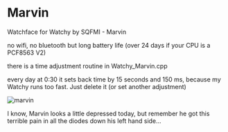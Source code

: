 # Marvin
Watchface for Watchy by SQFMI - Marvin

no wifi, no bluetooth but long battery life (over 24 days if your CPU is a PCF8563 V2)

there is a time adjustment routine in Watchy_Marvin.cpp

every day at 0:30 it sets back time by 15 seconds and 150 ms, because my Watchy runs too fast. Just delete it (or set another adjustment)

![marvin](https://github.com/MartMarq/Marvin/assets/139223739/a19301e5-3c84-48f7-ae4f-30291fed1769)

I know, Marvin looks a little depressed today, but remember he got this terrible pain in all the diodes down his left hand side...
